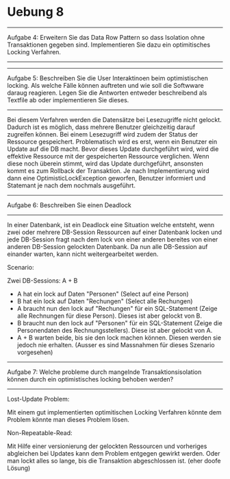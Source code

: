 Uebung 8
========

*********
Aufgabe 4: Erweitern Sie das Data Row Pattern so dass Isolation ohne Transaktionen gegeben sind. Implementieren Sie dazu ein optimitisches Locking Verfahren.
*********

*********
Aufgabe 5: Beschreiben Sie die User Interaktinoen beim optimistischen locking. Als welche Fälle können auftreten und wie soll die Softwware daraug reagieren. Legen Sie die Antworten entweder beschreibend als Textfile ab oder implementieren Sie dieses.
*********

Bei diesem Verfahren werden die Datensätze bei Lesezugriffe nicht gelockt. Dadurch ist es möglich, dass mehrere Benutzer gleichzeitig darauf zugreifen können. Bei einem Lesezugriff wird zudem der Status der Ressource gespeichert. Problematisch wird es erst, wenn ein Benutzer ein Update auf die DB macht. Bevor dieses Update durchgeführt wird,
wird die effektive Ressource mit der gespeicherten Ressource verglichen. Wenn diese noch überein stimmt, wird das Update durchgeführt, ansonsten kommt es zum Rollback der Transaktion. Je nach Implementierung wird dann eine OptimisticLockException geworfen, Benutzer informiert und Statemant je nach dem nochmals ausgeführt.

*********
Aufgabe 6: Beschreiben Sie einen Deadlock
*********

In einer Datenbank, ist ein Deadlock eine Situation welche entsteht, wenn zwei oder mehrere DB-Session Ressourcen auf einer Datenbank locken und jede DB-Session fragt nach dem lock von einer anderen bereites von einer anderen DB-Session gelockten Datenbank. Da nun alle DB-Session auf einander warten, kann nicht weitergearbeitet werden.

Scenario:

Zwei DB-Sessions: A + B

- A hat ein lock auf Daten "Personen" (Select auf eine Person)
- B hat ein lock auf Daten "Rechungen" (Select alle Rechungen)
- A braucht nun den lock auf "Rechungen" für ein SQL-Statement (Zeige alle Rechnungen für diese Person). Dieses ist aber gelockt von B.
- B braucht nun den lock auf "Personen" für ein SQL-Statement (Zeige die Personendaten des Rechnungsstellers). Diese ist aber gelockt von A.
- A + B warten beide, bis sie den lock machen können. Diesen werden sie jedoch nie erhalten. (Ausser es sind Massnahmen für dieses Szenario vorgesehen)

*********
Aufgabe 7: Welche probleme durch mangelnde Transaktionsisolation können durch ein optimistisches locking behoben werden?
*********

Lost-Update Problem:

Mit einem gut implementierten optimitischen Locking Verfahren könnte dem Problem könnte man dieses Problem lösen.

Non-Repeatable-Read:

Mit Hilfe einer versionierung der gelockten Ressourcen und vorheriges abgleichen bei Updates kann dem Problem entgegen gewirkt werden. Oder man lockt alles so lange, bis die Transaktion abgeschlossen ist. (eher doofe Lösung)